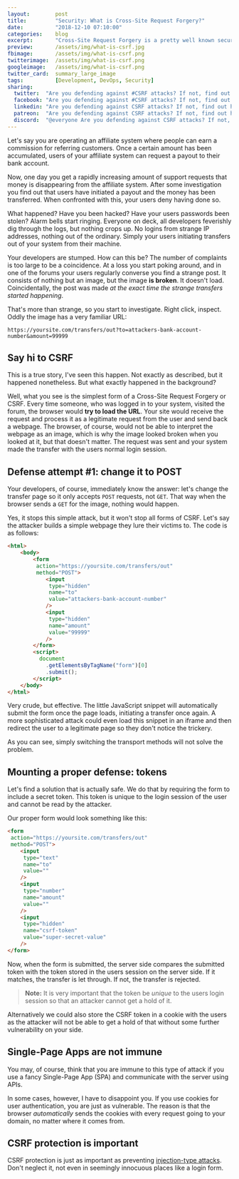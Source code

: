 ```yaml
---
layout:        post
title:         "Security: What is Cross-Site Request Forgery?"
date:          "2018-12-10 07:10:00"
categories:    blog
excerpt:       "Cross-Site Request Forgery is a pretty well known security vulnerability, yet many developers still fail to secure their applications. Let's discuss this!"
preview:       /assets/img/what-is-csrf.jpg
fbimage:       /assets/img/what-is-csrf.png
twitterimage:  /assets/img/what-is-csrf.png
googleimage:   /assets/img/what-is-csrf.png
twitter_card:  summary_large_image
tags:          [Development, DevOps, Security]
sharing:
  twitter:  "Are you defending against #CSRF attacks? If not, find out how! #security" 
  facebook: "Are you defending against #CSRF attacks? If not, find out how! #security"
  linkedin: "Are you defending against CSRF attacks? If not, find out how!"
  patreon:  "Are you defending against CSRF attacks? If not, find out how!"
  discord:  "@everyone Are you defending against CSRF attacks? If not, find out how here:"
---
```


Let's say you are operating an affiliate system where people can earn a commission for referring customers.
Once a certain amount has been accumulated, users of your affiliate system can request a payout to their bank account.

Now, one day you get a rapidly increasing amount of support requests that money is disappearing from the affiliate
system. After some investigation you find out that users have initiated a payout and the money has been transferred.
When confronted with this, your users deny having done so.

What happened? Have you been hacked? Have your users passwords been stolen? Alarm bells start ringing. Everyone on deck,
all developers feverishly dig through the logs, but nothing crops up. No logins from strange IP addresses, nothing out
of the ordinary. Simply your users initiating transfers out of your system from their machine.

Your developers are stumped. How can this be? The number of complaints is too large to be a coincidence. At a loss
you start poking around, and in one of the forums your users regularly converse you find a strange post. It consists
of nothing but an image, but the image **is broken**. It doesn't load. Coincidentally, the post was made *at the exact
time the strange transfers started happening*.

That's more than strange, so you start to investigate. Right click, inspect. Oddly the image has a very familiar URL:

```
https://yoursite.com/transfers/out?to=attackers-bank-account-number&amount=99999
```

## Say hi to CSRF

This is a true story, I've seen this happen. Not exactly as described, but it happened nonetheless. But what exactly
happened in the background?

Well, what you see is the simplest form of a Cross-Site Request Forgery or CSRF. Every time someone, who was logged
in to your system, visited the forum, the browser would **try to load the URL**. Your site would receive the request
and process it as a legitimate request from the user and send back a webpage. The browser, of course, would not be
able to interpret the webpage as an image, which is why the image looked broken when you looked at it, but that doesn't
matter. The request was sent and your system made the transfer with the users normal login session.

## Defense attempt #1: change it to POST

Your developers, of course, immediately know the answer: let's change the transfer page so it only accepts `POST`
requests, not `GET`. That way when the browser sends a `GET` for the image, nothing would happen.

Yes, it stops this simple attack, but it won't stop all forms of CSRF. Let's say the attacker builds a simple webpage
they lure their victims to. The code is as follows:

```html
<html>
    <body>
        <form
         action="https://yoursite.com/transfers/out"
         method="POST">
            <input
             type="hidden"
             name="to"
             value="attackers-bank-account-number"
            />
            <input
             type="hidden"
             name="amount"
             value="99999"
            />
        </form>
        <script>
          document
            .getElementsByTagName("form")[0]
            .submit();
        </script>
    </body>
</html>
``` 

Very crude, but effective. The little JavaScript snippet will automatically submit the form once the page loads,
initiating a transfer once again. A more sophisticated attack could even load this snippet in an iframe and then
redirect the user to a legitimate page so they don't notice the trickery.

As you can see, simply switching the transport methods will not solve the problem.

## Mounting a proper defense: tokens

Let's find a solution that is actually safe. We do that by requiring the form to include a secret token. This token
is unique to the login session of the user and cannot be read by the attacker.

Our proper form would look something like this:

```html
<form
 action="https://yoursite.com/transfers/out"
 method="POST">
    <input
     type="text"
     name="to"
     value=""
    />
    <input
     type="number"
     name="amount"
     value=""
    />
    <input
     type="hidden"
     name="csrf-token"
     value="super-secret-value"
    />
</form>
```

Now, when the form is submitted, the server side compares the submitted token with the token stored in the users
session on the server side. If it matches, the transfer is let through. If not, the transfer is rejected.

> **Note:** It is very important that the token be *unique* to the users login session so that an attacker cannot
> get a hold of it.

Alternatively we could also store the CSRF token in a cookie with the users as the attacker will not be able to get
a hold of that without some further vulnerability on your side.

## Single-Page Apps are not immune

You may, of course, think that you are immune to this type of attack if you use a fancy Single-Page App (SPA) and
communicate with the server using APIs.

In some cases, however, I have to disappoint you. If you use cookies for user authentication, you are just as 
vulnerable. The reason is that the browser *automatically* sends the cookies with every request going to your
domain, no matter where it comes from.

## CSRF protection is important

CSRF protection is just as important as preventing [injection-type attacks](/blog/injection-type-vulnerabilities).
Don't neglect it, not even in seemingly innocuous places like a login form.
